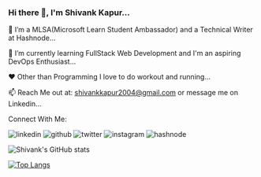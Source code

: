 ### Hi there 👋, I'm Shivank Kapur...

<!--
**ShivankK26/ShivankK26** is a ✨ _special_ ✨ repository because its `README.md` (this file) appears on your GitHub profile.

Here are some ideas to get you started:

- 🔭 I’m currently working on ...
- 🌱 I’m currently learning ...
- 👯 I’m looking to collaborate on ...
- 🤔 I’m looking for help with ...
- 💬 Ask me about ...
- 📫 How to reach me: ...
- 😄 Pronouns: ...
- ⚡ Fun fact: ...
-->


🔭 I’m a MLSA(Microsoft Learn Student Ambassador) and a Technical Writer at Hashnode...


🌱 I’m currently learning FullStack Web Development and I'm an aspiring DevOps Enthusiast...


❤️ Other than Programming I love to do workout and running...


📫 Reach Me out at: shivankkapur2004@gmail.com or message me on Linkedin...


Connect With Me:


![linkedin](https://img.shields.io/badge/linkedin-0A66C2?style=for-the-badge&logo=linkedi&logoColor=white)   ![github](https://img.shields.io/badge/GitHub-000000?style=for-the-badge&logo=GitHub&logoColor=white)   ![twitter](https://img.shields.io/badge/twitter-1DA1F2?style=for-the-badge&logo=twitter&logoColor=white)   ![instagram](https://img.shields.io/badge/instagram-E4405F?style=for-the-badge&logo=instagram&logoColor=white)  ![hashnode](https://img.shields.io/badge/hashnode-2962FF?style=for-the-badge&logo=hashnode&logoColor=white)


![Shivank's GitHub stats](https://github-readme-stats.vercel.app/api?username=ShivankK26&show_icons=true&theme=radical)



[![Top Langs](https://github-readme-stats.vercel.app/api/top-langs/?username=ShivankK26&layout=compact)](https://github.com/ShivankK26/github-readme-stats)

